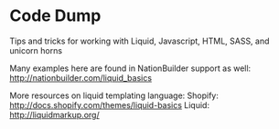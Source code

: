 Code Dump
========

Tips and tricks for working with Liquid, Javascript, HTML, SASS, and unicorn horns

Many examples here are found in NationBuilder support as well:
http://nationbuilder.com/liquid_basics

More resources on liquid templating language:
Shopify: http://docs.shopify.com/themes/liquid-basics
Liquid: http://liquidmarkup.org/
